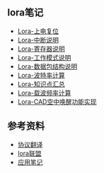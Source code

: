 ## lora笔记
 
* [Lora-上电复位](https://github.com/danieldong101/lora/wiki/Lora-上电复位)   
* [Lora-中断说明](https://github.com/danieldong101/lora/wiki/Lora-中断说明)   
* [Lora-寄存器说明](https://github.com/danieldong101/lora/wiki/Lora-寄存器说明)   
* [Lora-工作模式说明](https://github.com/danieldong101/lora/wiki/Lora-工作模式说明)   
* [Lora-数据包结构说明](https://github.com/danieldong101/lora/wiki/Lora-数据包结构说明)   
* [Lora-波特率计算](https://github.com/danieldong101/lora/wiki/Lora-波特率计算)  
* [Lora-知识点汇总](https://github.com/danieldong101/lora/wiki/Lora-知识点汇总)  
* [Lora-载波频率计算](https://github.com/danieldong101/lora/wiki/Lora-载波频率计算)   
* [Lora-CAD空中唤醒功能实现](https://github.com/danieldong101/lora/wiki/Lora-CAD空中唤醒功能实现) 

## 参考资料   
* [协议翻译](http://blog.csdn.net/qingchuwudi/article/details/50786289)   
* [lora联盟](https://www.lora-alliance.org/lorawan-for-developers)   
* [应用笔记](http://blog.csdn.net/iotisan/article/details/53930458)
